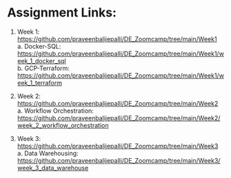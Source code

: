 
# Assignment Links:
1. Week 1: https://github.com/praveenbalijepalli/DE_Zoomcamp/tree/main/Week1 <br>
   a. Docker-SQL: https://github.com/praveenbalijepalli/DE_Zoomcamp/tree/main/Week1/week_1_docker_sql<br>
   b. GCP-Terraform: https://github.com/praveenbalijepalli/DE_Zoomcamp/tree/main/Week1/week_1_terraform<br>

2. Week 2: https://github.com/praveenbalijepalli/DE_Zoomcamp/tree/main/Week2 <br>
   a. Workflow Orchestration: https://github.com/praveenbalijepalli/DE_Zoomcamp/tree/main/Week2/week_2_workflow_orchestration<br>
   
3. Week 3: https://github.com/praveenbalijepalli/DE_Zoomcamp/tree/main/Week3 <br>
   a. Data Warehousing: https://github.com/praveenbalijepalli/DE_Zoomcamp/tree/main/Week3/week_3_data_warehouse<br>  
   
                     
                 
    
       
